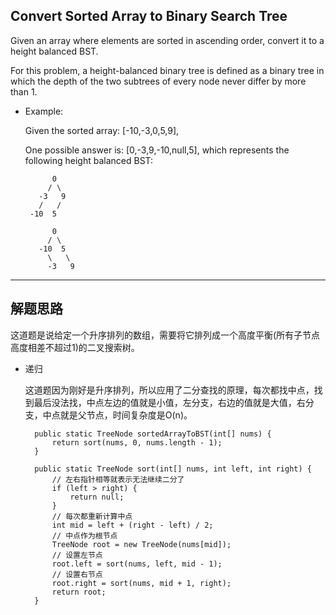 ## Convert Sorted Array to Binary Search Tree


Given an array where elements are sorted in ascending order, convert it to a height balanced BST.

For this problem, a height-balanced binary tree is defined as a binary tree in which the depth of the two subtrees of every node never differ by more than 1.

- Example:

  Given the sorted array: [-10,-3,0,5,9],

  One possible answer is: [0,-3,9,-10,null,5], which represents the following height balanced BST:

  ```
        0
       / \
     -3   9
     /   /
   -10  5
  ```
  ```
        0
       / \
     -10  5
       \   \
       -3   9
  ```

---

## 解题思路

这道题是说给定一个升序排列的数组，需要将它排列成一个高度平衡(所有子节点高度相差不超过1)的二叉搜索树。

- 递归

  这道题因为刚好是升序排列，所以应用了二分查找的原理，每次都找中点，找到最后没法找，中点左边的值就是小值，左分支，右边的值就是大值，右分支，中点就是父节点，时间复杂度是O(n)。

  ```
	public static TreeNode sortedArrayToBST(int[] nums) {
		return sort(nums, 0, nums.length - 1);
	}

	public static TreeNode sort(int[] nums, int left, int right) {
		// 左右指针相等就表示无法继续二分了
		if (left > right) {
			return null;
		}
		// 每次都重新计算中点
		int mid = left + (right - left) / 2;
		// 中点作为根节点
		TreeNode root = new TreeNode(nums[mid]);
		// 设置左节点
		root.left = sort(nums, left, mid - 1);
		// 设置右节点
		root.right = sort(nums, mid + 1, right);
		return root;
	}
  ```